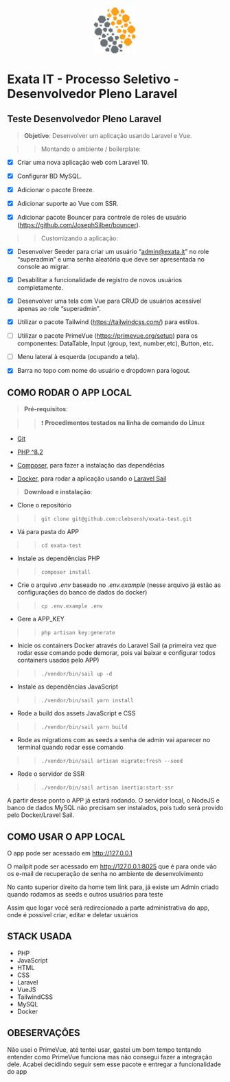 <p align="center"><img src="https://raw.githubusercontent.com/clebsonsh/exata-test/master/public/img/logo.png" width="100"></p>

# Exata IT - Processo Seletivo - Desenvolvedor Pleno Laravel

## Teste Desenvolvedor Pleno Laravel

> **Objetivo**: Desenvolver um aplicação usando Laravel e Vue.

> > Montando o ambiente / boilerplate:

-   [x] Criar uma nova aplicação web com Laravel 10.

-   [x] Configurar BD MySQL.

-   [x] Adicionar o pacote Breeze.

-   [x] Adicionar suporte ao Vue com SSR.

-   [x] Adicionar pacote Bouncer para controle de roles de usuário (https://github.com/JosephSilber/bouncer).

> > Customizando a aplicação:

-   [x] Desenvolver Seeder para criar um usuário “admin@exata.it” no role “superadmin” e uma senha aleatória que deve ser apresentada no console ao migrar.

-   [x] Desabilitar a funcionalidade de registro de novos usuários completamente.

-   [x] Desenvolver uma tela com Vue para CRUD de usuários acessível apenas ao role “superadmin”.

-   [x] Utilizar o pacote Tailwind (https://tailwindcss.com/) para estilos.

-   [ ] Utilizar o pacote PrimeVue (https://primevue.org/setup) para os componentes: DataTable, Input (group, text, number,etc), Button, etc.

-   [ ] Menu lateral à esquerda (ocupando a tela).

-   [x] Barra no topo com nome do usuário e dropdown para logout.

## COMO RODAR O APP LOCAL

> **Pré-requisitos**:

> > :heavy_exclamation_mark: **Procedimentos testados na linha de comando do Linux**

-   [Git](https://git-scm.com/downloads)

-   [PHP ^8.2](https://www.php.net/downloads.php)

-   [Composer](https://getcomposer.org/), para fazer a instalação das dependêcias

-   [Docker](https://docs.docker.com/get-docker/), para rodar a aplicação usando o [Laravel Sail](https://laravel.com/docs/9.x/sail)

> **Download e instalação**:

-   Clone o repositório

> > `git clone git@github.com:clebsonsh/exata-test.git`

-   Vá para pasta do APP

> > `cd exata-test`

-   Instale as dependências PHP

> > `composer install`

-   Crie o arquivo _.env_ baseado no _.env.example_ (nesse arquivo já estão as configurações do banco de dados do docker)

> > `cp .env.example .env`

-   Gere a APP_KEY

> > `php artisan key:generate`

-   Inicie os containers Docker através do Laravel Sail (a primeira vez que rodar esse comando pode demorar, pois vai baixar e configurar todos containers usados pelo APP)

> > `./vendor/bin/sail up -d`

-   Instale as dependências JavaScript

> > `./vendor/bin/sail yarn install`

-   Rode a build dos assets JavaScript e CSS

> > `./vendor/bin/sail yarn build`

-   Rode as migrations com as seeds a senha de admin vai aparecer no terminal quando rodar esse comando

> > `./vendor/bin/sail artisan migrate:fresh --seed`

-   Rode o servidor de SSR

> > `./vendor/bin/sail artisan inertia:start-ssr`

A partir desse ponto o APP já estará rodando. O servidor local, o NodeJS e banco de dados MySQL não precisam ser instalados, pois tudo será provido pelo Docker/Lravel Sail.

## COMO USAR O APP LOCAL

O app pode ser acessado em http://127.0.0.1

O mailpit pode ser acessado em http://127.0.0.1:8025 que é para onde vão os e-mail de recuperação de senha no ambiente de desenvolvimento

No canto superior direito da home tem link para, já existe um Admin criado quando rodamos as seeds e outros usuários para teste

Assim que logar você será redirecionado a parte administrativa do app, onde é possível criar, editar e deletar usuários

## STACK USADA

-   PHP
-   JavaScript
-   HTML
-   CSS
-   Laravel
-   VueJS
-   TailwindCSS
-   MySQL
-   Docker

## OBESERVAÇÔES

Não usei o PrimeVue, até tentei usar, gastei um bom tempo tentando entender como PrimeVue funciona mas não consegui fazer a integração dele. Acabei decidindo seguir sem esse pacote e entregar a funcionalidade do app

